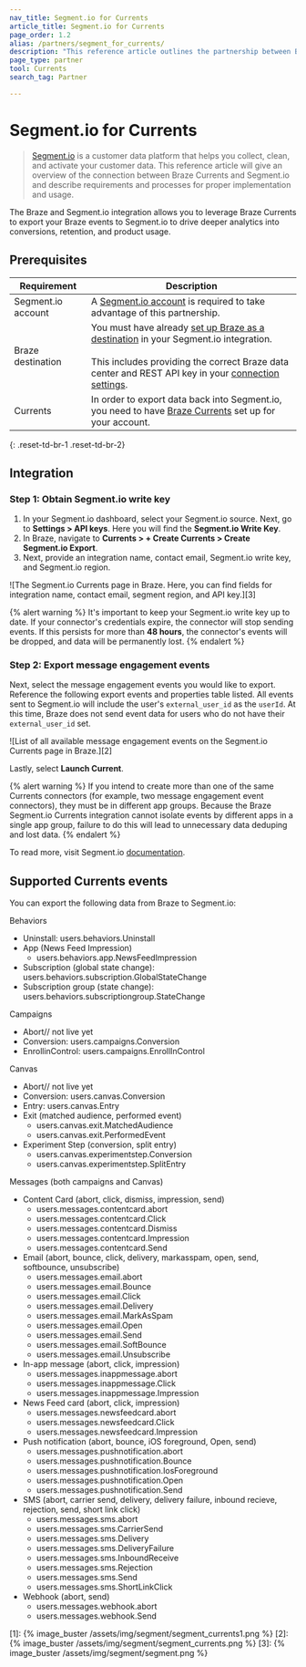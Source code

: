 ```yaml
---
nav_title: Segment.io for Currents
article_title: Segment.io for Currents
page_order: 1.2
alias: /partners/segment_for_currents/
description: "This reference article outlines the partnership between Braze Currents and Segment.io, a customer data platform that collects and routes information between sources in your marketing stack."
page_type: partner
tool: Currents
search_tag: Partner

---
```


# Segment.io for Currents  

> [Segment.io](https://segment.com) is a customer data platform that helps you collect, clean, and activate your customer data. This reference article will give an overview of the connection between Braze Currents and Segment.io and describe requirements and processes for proper implementation and usage.

The Braze and Segment.io integration allows you to leverage Braze Currents to export your Braze events to Segment.io to drive deeper analytics into conversions, retention, and product usage. 

## Prerequisites

| Requirement | Description |
| ----------- | ----------- |
| Segment.io account | A [Segment.io account](https://app.segment.com/login) is required to take advantage of this partnership. |
| Braze destination | You must have already [set up Braze as a destination]({{site.baseurl}}/partners/data_and_infrastructure_agility/customer_data_platform/segment/segment/#connection-settings/) in your Segment.io integration.<br><br>This includes providing the correct Braze data center and REST API key in your [connection settings]({{site.baseurl}}/partners/data_and_infrastructure_agility/customer_data_platform/segment/segment/#connection-settings). |
| Currents | In order to export data back into Segment.io, you need to have [Braze Currents]({{site.baseurl}}/user_guide/data_and_analytics/braze_currents/#access-currents) set up for your account. |
{: .reset-td-br-1 .reset-td-br-2}

## Integration

### Step 1: Obtain Segment.io write key

1. In your Segment.io dashboard, select your Segment.io source. Next, go to **Settings > API keys**. Here you will find the **Segment.io Write Key**.
2. In Braze, navigate to **Currents > + Create Currents > Create Segment.io Export**.
3. Next, provide an integration name, contact email, Segment.io write key, and Segment.io region.

![The Segment.io Currents page in Braze. Here, you can find fields for integration name, contact email, segment region, and API key.][3]

{% alert warning %}
It's important to keep your Segment.io write key up to date. If your connector's credentials expire, the connector will stop sending events. If this persists for more than **48 hours**, the connector's events will be dropped, and data will be permanently lost.
{% endalert %}

### Step 2: Export message engagement events 

Next, select the message engagement events you would like to export. Reference the following export events and properties table listed. All events sent to Segment.io will include the user's `external_user_id` as the `userId`. At this time, Braze does not send event data for users who do not have their `external_user_id` set.

![List of all available message engagement events on the Segment.io Currents page in Braze.][2]

Lastly, select **Launch Current**.

{% alert warning %}
If you intend to create more than one of the same Currents connectors (for example, two message engagement event connectors), they must be in different app groups. Because the Braze Segment.io Currents integration cannot isolate events by different apps in a single app group, failure to do this will lead to unnecessary data deduping and lost data. 
{% endalert %}

To read more, visit Segment.io [documentation](https://segment.com/docs/sources/cloud-apps/appboy/).

## Supported Currents events

You can export the following data from Braze to Segment.io:
 
Behaviors
- Uninstall: users.behaviors.Uninstall
- App (News Feed Impression)
  - users.behaviors.app.NewsFeedImpression
- Subscription (global state change): users.behaviors.subscription.GlobalStateChange
- Subscription group (state change): users.behaviors.subscriptiongroup.StateChange
  
Campaigns
- Abort// not live yet
- Conversion: users.campaigns.Conversion
- EnrollinControl: users.campaigns.EnrollInControl
  
Canvas
- Abort// not live yet
- Conversion: users.canvas.Conversion
- Entry: users.canvas.Entry
- Exit (matched audience, performed event)
  - users.canvas.exit.MatchedAudience
  - users.canvas.exit.PerformedEvent
- Experiment Step (conversion, split entry)
  - users.canvas.experimentstep.Conversion
  - users.canvas.experimentstep.SplitEntry

Messages (both campaigns and Canvas)
- Content Card (abort, click, dismiss, impression, send)
  - users.messages.contentcard.abort
  - users.messages.contentcard.Click
  - users.messages.contentcard.Dismiss
  - users.messages.contentcard.Impression
  - users.messages.contentcard.Send
- Email (abort, bounce, click, delivery, markasspam, open, send, softbounce, unsubscribe)
  - users.messages.email.abort
  - users.messages.email.Bounce
  - users.messages.email.Click
  - users.messages.email.Delivery
  - users.messages.email.MarkAsSpam
  - users.messages.email.Open
  - users.messages.email.Send
  - users.messages.email.SoftBounce
  - users.messages.email.Unsubscribe
- In-app message (abort, click, impression)
  - users.messages.inappmessage.abort
  - users.messages.inappmessage.Click
  - users.messages.inappmessage.Impression
- News Feed card (abort, click, impression)
  - users.messages.newsfeedcard.abort
  - users.messages.newsfeedcard.Click
  - users.messages.newsfeedcard.Impression
- Push notification (abort, bounce, iOS foreground, Open, send)
  - users.messages.pushnotification.abort
  - users.messages.pushnotification.Bounce
  - users.messages.pushnotification.IosForeground
  - users.messages.pushnotification.Open
  - users.messages.pushnotification.Send
- SMS (abort, carrier send, delivery, delivery failure, inbound recieve, rejection, send, short link click)
  - users.messages.sms.abort
  - users.messages.sms.CarrierSend
  - users.messages.sms.Delivery
  - users.messages.sms.DeliveryFailure
  - users.messages.sms.InboundReceive
  - users.messages.sms.Rejection
  - users.messages.sms.Send
  - users.messages.sms.ShortLinkClick
- Webhook (abort, send)
  - users.messages.webhook.abort
  - users.messages.webhook.Send

[1]: {% image_buster /assets/img/segment/segment_currents1.png %}
[2]: {% image_buster /assets/img/segment/segment_currents.png %}
[3]: {% image_buster /assets/img/segment/segment.png %}
